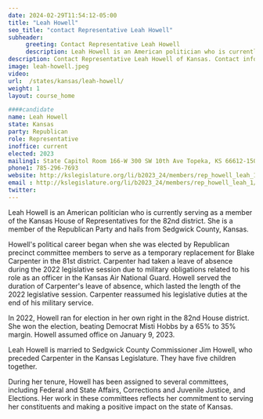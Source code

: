 ```yaml
---
date: 2024-02-29T11:54:12-05:00
title: "Leah Howell"
seo_title: "contact Representative Leah Howell"
subheader:
     greeting: Contact Representative Leah Howell
     description: Leah Howell is an American politician who is currently serving as a member of the Kansas House of Representatives for the 82nd district. She is a member of the Republican Party and hails from Sedgwick County, Kansas.
description: Contact Representative Leah Howell of Kansas. Contact information for Leah Howell includes email address, phone number, and mailing address.
image: leah-howell.jpeg
video:
url:  /states/kansas/leah-howell/
weight: 1
layout: course_home

####candidate
name: Leah Howell
state: Kansas
party: Republican
role: Representative
inoffice: current
elected: 2023
mailing1: State Capitol Room 166-W 300 SW 10th Ave Topeka, KS 66612-1504
phone1: 785-296-7693
website: http://kslegislature.org/li/b2023_24/members/rep_howell_leah_1/
email : http://kslegislature.org/li/b2023_24/members/rep_howell_leah_1/
twitter:
---
```


Leah Howell is an American politician who is currently serving as a member of the Kansas House of Representatives for the 82nd district. She is a member of the Republican Party and hails from Sedgwick County, Kansas.

Howell's political career began when she was elected by Republican precinct committee members to serve as a temporary replacement for Blake Carpenter in the 81st district. Carpenter had taken a leave of absence during the 2022 legislative session due to military obligations related to his role as an officer in the Kansas Air National Guard. Howell served the duration of Carpenter's leave of absence, which lasted the length of the 2022 legislative session. Carpenter reassumed his legislative duties at the end of his military service.

In 2022, Howell ran for election in her own right in the 82nd House district. She won the election, beating Democrat Misti Hobbs by a 65% to 35% margin. Howell assumed office on January 9, 2023.

Leah Howell is married to Sedgwick County Commissioner Jim Howell, who preceded Carpenter in the Kansas Legislature. They have five children together.

During her tenure, Howell has been assigned to several committees, including Federal and State Affairs, Corrections and Juvenile Justice, and Elections. Her work in these committees reflects her commitment to serving her constituents and making a positive impact on the state of Kansas.
